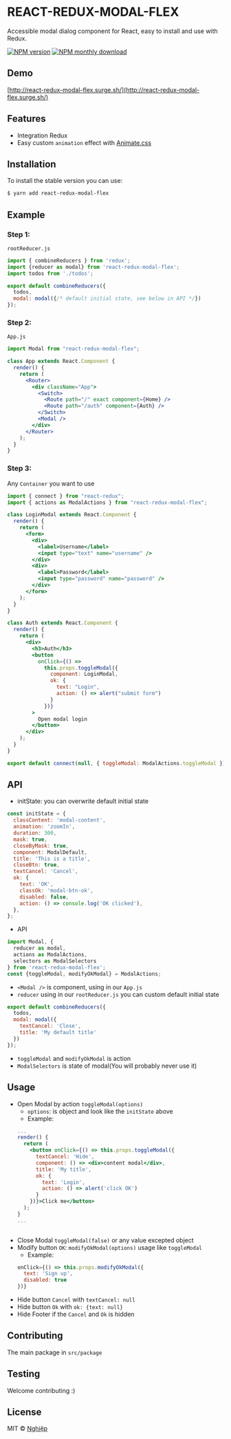 # REACT-REDUX-MODAL-FLEX
Accessible modal dialog component for React, easy to install and use with Redux.

[![NPM version](https://img.shields.io/npm/v/react-redux-modal-flex.svg)](https://www.npmjs.com/package/react-redux-modal-flex)
[![NPM monthly download](https://img.shields.io/npm/dm/react-redux-modal-flex.svg)](https://www.npmjs.com/package/react-redux-modal-flex)

## Demo
[http://react-redux-modal-flex.surge.sh/](http://react-redux-modal-flex.surge.sh/)

## Features
- Integration Redux
- Easy custom `animation` effect with [Animate.css](https://daneden.github.io/animate.css/)

## Installation
To install the stable version you can use:

```sh
$ yarn add react-redux-modal-flex
```

## Example
### Step 1:
`rootReducer.js`
```js
import { combineReducers } from 'redux';
import {reducer as modal} from 'react-redux-modal-flex';
import todos from './todos';

export default combineReducers({
  todos,
  modal: modal({/* default initial state, see below in API */})
});
```

### Step 2:
`App.js`
```jsx
import Modal from "react-redux-modal-flex";

class App extends React.Component {
  render() {
    return (
      <Router>
        <div className="App">
          <Switch>
            <Route path="/" exact component={Home} />
            <Route path="/auth" component={Auth} />
          </Switch>
          <Modal />
        </div>
      </Router>
    );
  }
}
```

### Step 3:
Any `Container` you want to use
```jsx
import { connect } from "react-redux";
import { actions as ModalActions } from "react-redux-modal-flex";

class LoginModal extends React.Component {
  render() {
    return (
      <form>
        <div>
          <label>Username</label>
          <input type="text" name="username" />
        </div>
        <div>
          <label>Password</label>
          <input type="password" name="password" />
        </div>
      </form>
    );
  }
}

class Auth extends React.Component {
  render() {
    return (
      <div>
        <h3>Auth</h3>
        <button
          onClick={() =>
            this.props.toggleModal({
              component: LoginModal,
              ok: {
                text: "Login",
                action: () => alert("submit form")
              }
            })}
        >
          Open modal login
        </button>
      </div>
    );
  }
}

export default connect(null, { toggleModal: ModalActions.toggleModal })(Auth);
```

## API
- initState: you can overwrite default initial state
```js
const initState = {
  classContent: 'modal-content',
  animation: 'zoomIn',
  duration: 300,
  mask: true,
  closeByMask: true,
  component: ModalDefault,
  title: 'This is a title',
  closeBtn: true,
  textCancel: 'Cancel',
  ok: {
    text: 'OK',
    classOk: 'modal-btn-ok',
    disabled: false,
    action: () => console.log('OK clicked'),
  },
};
```

- API
```js
import Modal, { 
  reducer as modal,
  actions as ModalActions,
  selectors as ModalSelectors
} from 'react-redux-modal-flex';
const {toggleModal, modifyOkModal} = ModalActions;
```
- `<Modal />` is component, using in our `App.js`
- `reducer` using in our `rootReducer.js` you can custom default initial state
```js
export default combineReducers({
  todos,
  modal: modal({
    textCancel: 'Close',
    title: 'My default title'
  })
});
```
- `toggleModal` and `modifyOkModal` is action
- `ModalSelectors` is state of modal(You will probably never use it)

## Usage
- Open Modal by action `toggleModal(options)`
    - `options`: is object and look like the `initState` above
    - Example:
    ```jsx
    ...
    render() {
      return (
        <button onClick={() => this.props.toggleModal({
          textCancel: 'Hide',
          component: () => <div>content modal</div>,
          title: 'My title',
          ok: {
            text: 'Login',
            action: () => alert('click OK')
          }
        })}>Click me</button>
      );
    }
    ...
      
    ```
- Close Modal `toggleModal(false)` or any value excepted object
- Modify button `OK`: `modifyOkModal(options)` usage like `toggleModal`
    - Example: 
    ```js
    onClick={() => this.props.modifyOkModal({
      text: 'Sign up',
      disabled: true
    })}
    ```
- Hide button `Cancel` with `textCancel: null`
- Hide button `Ok` with `ok: {text: null}`
- Hide Footer if the `Cancel` and `Ok` is hidden 

## Contributing
The main package in `src/package`

## Testing
Welcome contributing :)

## License
MIT © [Nghiệp](http://nghiepit.pro)